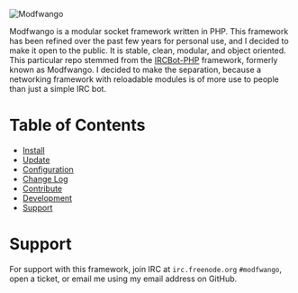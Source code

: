 ![Modfwango](http://dpr.clayfreeman.com/zarH+ "Modfwango")

Modfwango is a modular socket framework written in PHP.  This framework has been
refined over the past few years for personal use, and I decided to make it open
to the public.  It is stable, clean, modular, and object oriented.  This
particular repo stemmed from the
[IRCBot-PHP](https://github.com/Modfwango/IRCBot-PHP) framework, formerly
known as Modfwango.  I decided to make the separation, because a networking
framework with reloadable modules is of more use to people than just a simple
IRC bot.

Table of Contents
=================

* [Install](/docs/INSTALL.md)
* [Update](/docs/UPDATE.md)
* [Configuration](/docs/CONFIGURATION.md)
* [Change Log](/docs/CHANGELOG.md)
* [Contribute](/docs/CONTRIBUTE.md)
* [Development](/docs/DEVELOPMENT.md)
* [Support](#support)

Support
=======

For support with this framework, join IRC at `irc.freenode.org` `#modfwango`,
open a ticket, or email me using my email address on GitHub.
